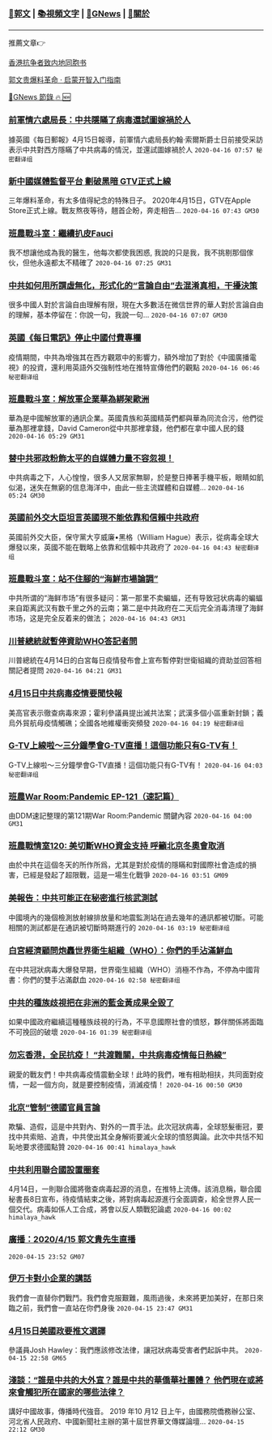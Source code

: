 ###  [:eagle:郭文](https://github.com/ourhimalayas/txt) | [:books:視頻文字](https://github.com/ourhimalayas/txt/blob/master/content/README.md) | [:newspaper:GNews](https://github.com/ourhimalayas/txt/blob/master/content/gnews/README.md) | [:pray:關於](https://github.com/ourhimalayas/home/tree/master/about)
---

推薦文章:point_right:

[香港抗争者致内地同胞书](https://github.com/ourhimalayas/news/blob/master/2019/08/a_letter_from_the_hong_kong_people.md)

[郭文贵爆料革命 · 启蒙开智入门指南](https://github.com/ourhimalayas/txt/issues/1)

[:newspaper:GNews 節錄 :fire: :new:](https://github.com/ourhimalayas/txt/blob/master/content/gnews/README.md) 



### [前軍情六處局長：中共隱瞞了病毒還試圖嫁禍於人](/content/gnews/1/README.md)

據英國《每日郵報》4月15日報導，前軍情六處局長約翰·索爾斯爵士日前接受采訪表示中共對西方隱瞞了中共病毒的情況，並還試圖嫁禍於人  `2020-04-16 07:57 秘密翻译组`

### [新中國媒體監督平台 劃破黑暗 GTV正式上線](/content/gnews/2/README.md)

三年爆料革命，有太多值得紀念的特殊日子。 2020年4月15日，GTV在Apple Store正式上線。戰友熬夜等待，翹首企盼，奔走相告...  `2020-04-16 07:43 GM30`

### [班農戰斗室：繼續扒皮Fauci](/content/gnews/3/README.md)

我不想讓他成為我的醫生，他每次都使我困惑, 我說的只是我，我不挑剔那個傢伙，但他永遠都太不精確了  `2020-04-16 07:25 GM31`

### [中共如何用所謂虛無化，形式化的“言論自由”去混淆真相，干擾決策](/content/gnews/4/README.md)

很多中國人對於言論自由理解有限，現在大多數活在微信世界的華人對於言論自由的理解，基本停留在：你說一句，我說一句...  `2020-04-16 07:07 GM30`

### [英國《每日電訊》停止中國付費專欄](/content/gnews/5/README.md)

疫情期間，中共為增強其在西方觀眾中的影響力，額外增加了對於《中國廣播電視》的投資，還利用英語外交強制性地在推特宣傳他們的觀點  `2020-04-16 06:46 秘密翻译组`

### [班農戰斗室：解放軍企業華為綁架歐洲](/content/gnews/6/README.md)

華為是中國解放軍的通訊企業。英國貴族和英國精英們都與華為同流合污，他們從華為那裡拿錢，David Cameron從中共那裡拿錢，他們都在拿中國人民的錢  `2020-04-16 05:29 GM31`

### [替中共邪政粉飾太平的自媒體力量不容忽視！](/content/gnews/7/README.md)

中共病毒之下，人心惶惶，很多人又居家無聊，於是整日捧著手機平板，眼睛如飢似渴，迷失在無窮的信息海洋中，由此一些主流媒體和自媒體...  `2020-04-16 05:24 GM30`

### [英國前外交大臣坦言英國現不能依靠和信賴中共政府](/content/gnews/8/README.md)

英國前外交大臣，保守黨大亨威廉•黑格（William Hague）表示，從病毒全球大爆發以來，英國不能在戰略上依靠和信賴中共政府了  `2020-04-16 04:43 秘密翻译组`

### [班農戰斗室：站不住腳的“海鮮市場論調”](/content/gnews/9/README.md)

中共所谓的“海鲜市场”有很多疑问：第一那里不卖蝙蝠，还有导致冠状病毒的蝙蝠来自距离武汉有数千里之外的云南；第二是中共政府在二天后完全消毒清理了海鲜市场，这是完全反着来的做法；  `2020-04-16 04:43 GM31`

### [川普總統就暫停資助WHO答記者問](/content/gnews/10/README.md)

川普總統在4月14日的白宮每日疫情發布會上宣布暫停對世衛組織的資助並回答相關記者提問  `2020-04-16 04:21 GM31`

### [4月15日中共病毒疫情要聞快報](/content/gnews/11/README.md)

美高官表示徹查病毒來源；霍利參議員提出滅共法案；武漢多個小區重新封鎖；義烏外貿航母疫情觸礁；全國各地維權衝突頻發  `2020-04-16 04:19 秘密翻译组`

### [G-TV上線啦～三分鐘學會G-TV直播！這個功能只有G-TV有！](/content/gnews/12/README.md)

G-TV上線啦～三分鐘學會G-TV直播！這個功能只有G-TV有！  `2020-04-16 04:03 秘密翻译组`

### [班農War Room:Pandemic EP-121（速記篇）](/content/gnews/13/README.md)

由DDM速記整理的第121期War Room:Pandemic 關鍵內容  `2020-04-16 04:00 GM31`

### [班農戰情室120: 美切斷WHO資金支持 呼籲北京冬奧會取消](/content/gnews/14/README.md)

由於中共在這個冬天的所作所爲，尤其是對於疫情的隱瞞和對國際社會造成的損害，已經是發起了超限戰，這是一場生化戰爭  `2020-04-16 03:51 GM09`

### [美報告：中共可能正在秘密進行核武測試](/content/gnews/15/README.md)

中國境內的幾個檢測放射線排放量和地震監測站在過去幾年的通訊都被切斷。可能相關的測試都是在通訊被切斷時期進行的  `2020-04-16 03:19 秘密翻译组`

### [白宮經濟顧問炮轟世界衛生組織（WHO）：你們的手沾滿鮮血](/content/gnews/16/README.md)

在中共冠狀病毒大爆發早期，世界衛生組織（WHO）消極不作為，不停為中國背書：你們的雙手沾滿獻血  `2020-04-16 02:58 秘密翻译组`

### [中共的種族歧視把在非洲的藍金黃成果全毀了](/content/gnews/17/README.md)

如果中國政府繼續這種種族歧視的行為，不平息國際社會的憤怒，夥伴關係將面臨不可挽回的破壞  `2020-04-16 01:39 秘密翻译组`

### [勿忘香港，全民抗疫！ “共渡難關，中共病毒疫情每日熱線”](/content/gnews/18/README.md)

親愛的戰友們！中共病毒疫情震動全球！此時的我們，唯有相助相扶，共同面對疫情，一起一個方向，就是要控制疫情，消滅疫情！  `2020-04-16 00:50 GM30`

### [北京“管制”德國官員言論](/content/gnews/19/README.md)

欺騙、造假，這是中共對內、對外的一貫手法。此次冠狀病毒，全球怒髮衝冠，要找中共索賠、追責，中共使出其全身解術要滅火全球的憤怒輿論。此次中共恬不知恥地要求德國點贊  `2020-04-16 00:41 himalaya_hawk`

### [中共利用聯合國設置圈套](/content/gnews/20/README.md)

4月14日，一則聯合國將徹查病毒起源的消息，在推特上流傳。該消息稱，聯合國秘書長8日宣布，待疫情結束之後，將對病毒起源進行全面調查，給全世界人民一個交代。病毒如係人工合成，將會以反人類戰犯論處  `2020-04-16 00:02 himalaya_hawk`

### [廣播：2020/4/15 郭文貴先生直播](/content/gnews/21/README.md)

 `2020-04-15 23:52 GM07`

### [伊万卡對小企業的講話](/content/gnews/22/README.md)

我們會一直替你們戰鬥。我們會克服艱難，風雨過後，未來將更加美好，在那日來臨之前，我們會一直站在你們身後  `2020-04-15 23:47 GM31`

### [4月15日美國政要推文選譯](/content/gnews/23/README.md)

參議員Josh Hawley：我們應該修改法律，讓冠狀病毒受害者們起訴中共。  `2020-04-15 22:58 GM65`

### [淺談：“誰是中共的大外宣？誰是中共的華僑華社團體？ 他們現在或將來會觸犯所在國家的哪些法律？](/content/gnews/24/README.md)

講好中國故事，傳播時代強音。 2019 年10 月12 日上午，由國務院僑務辦公室、河北省人民政府、中國新聞社主辦的第十屆世界華文傳媒論壇...  `2020-04-15 22:12 GM30`

